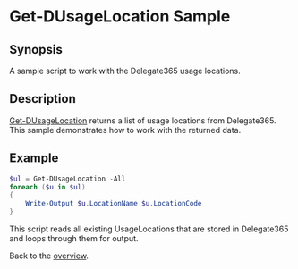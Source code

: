 # Get-DUsageLocation Sample

## Synopsis
A sample script to work with the Delegate365 usage locations.

## Description
[Get-DUsageLocation](Get-DUsageLocation.md) returns a list of usage locations from Delegate365.
This sample demonstrates how to work with the returned data.

## Example
```powershell
$ul = Get-DUsageLocation -All
foreach ($u in $ul)
{
    Write-Output $u.LocationName $u.LocationCode
}
```
This script reads all existing UsageLocations that are stored in Delegate365 and loops through them for output.
 
Back to the [overview](https://github.com/delegate365/PowerShell).
